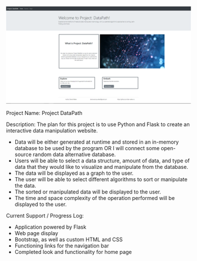 ![](/app/static/img/home_page_preview.png)

Project Name: Project DataPath

Description: The plan for this project is to use Python and Flask to create an interactive data manipulation website.
  - Data will be either generated at runtime and stored in an in-memory database to be used by the program OR I will connect some open-source random data alternative database.
  - Users will be able to select a data structure, amount of data, and type of data that they would like to visualize and manipulate from the database.
  - The data will be displayed as a graph to the user.
  - The user will be able to select different algorithms to sort or manipulate the data.
  - The sorted or manipulated data will be displayed to the user.
  - The time and space complexity of the operation performed will be displayed to the user.


Current Support / Progress Log:
- Application powered by Flask
- Web page display
- Bootstrap, as well as custom HTML and CSS
- Functioning links for the navigation bar
- Completed look and functionality for home page
